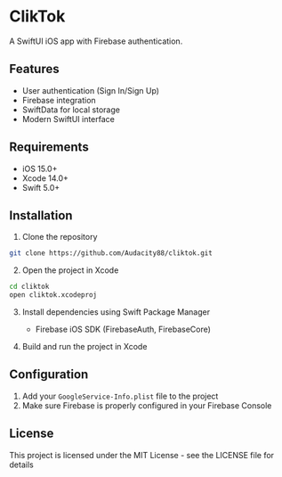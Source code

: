 # ClikTok

A SwiftUI iOS app with Firebase authentication.

## Features

- User authentication (Sign In/Sign Up)
- Firebase integration
- SwiftData for local storage
- Modern SwiftUI interface

## Requirements

- iOS 15.0+
- Xcode 14.0+
- Swift 5.0+

## Installation

1. Clone the repository
```bash
git clone https://github.com/Audacity88/cliktok.git
```

2. Open the project in Xcode
```bash
cd cliktok
open cliktok.xcodeproj
```

3. Install dependencies using Swift Package Manager
   - Firebase iOS SDK (FirebaseAuth, FirebaseCore)

4. Build and run the project in Xcode

## Configuration

1. Add your `GoogleService-Info.plist` file to the project
2. Make sure Firebase is properly configured in your Firebase Console

## License

This project is licensed under the MIT License - see the LICENSE file for details 